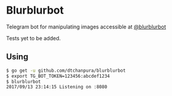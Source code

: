 # Blurblurbot

Telegram bot for manipulating images accessible at [@blurblurbot](https://t.me/blurblurbot)

Tests yet to be added.

## Using

```bash
$ go get -u github.com/dtchanpura/blurblurbot
$ export TG_BOT_TOKEN=123456:abcdef1234
$ blurblurbot
2017/09/13 23:14:15 Listening on :8080
```